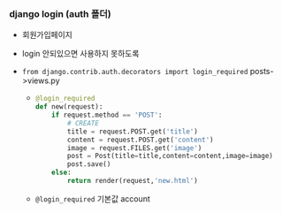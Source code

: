 ### django login (auth 폴더)



* 회원가입페이지 

* login 안되있으면 사용하지 못하도록

* `from django.contrib.auth.decorators import login_required`   posts->views.py

  * ```python
    @login_required
    def new(request):
        if request.method == 'POST':
            # CREATE
            title = request.POST.get('title')
            content = request.POST.get('content')
            image = request.FILES.get('image')
            post = Post(title=title,content=content,image=image)
            post.save()
        else:
            return render(request,'new.html')
    ```

  * `@login_required` 기본값 account